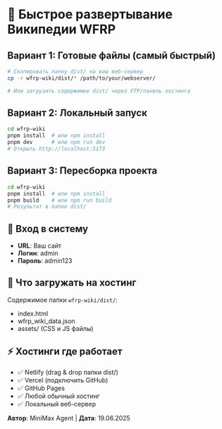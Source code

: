 # 🚀 Быстрое развертывание Википедии WFRP

## Вариант 1: Готовые файлы (самый быстрый)

```bash
# Скопировать папку dist/ на ваш веб-сервер
cp -r wfrp-wiki/dist/* /path/to/your/webserver/

# Или загрузить содержимое dist/ через FTP/панель хостинга
```

## Вариант 2: Локальный запуск

```bash
cd wfrp-wiki
pnpm install  # или npm install
pnpm dev      # или npm run dev
# Открыть http://localhost:5173
```

## Вариант 3: Пересборка проекта

```bash
cd wfrp-wiki
pnpm install  # или npm install
pnpm build    # или npm run build
# Результат в папке dist/
```

## 🔐 Вход в систему

- **URL**: Ваш сайт
- **Логин**: admin
- **Пароль**: admin123

## 📁 Что загружать на хостинг

Содержимое папки `wfrp-wiki/dist/`:
- index.html
- wfrp_wiki_data.json  
- assets/ (CSS и JS файлы)

## ⚡ Хостинги где работает

- ✅ Netlify (drag & drop папки dist/)
- ✅ Vercel (подключить GitHub)
- ✅ GitHub Pages 
- ✅ Любой обычный хостинг
- ✅ Локальный веб-сервер

**Автор**: MiniMax Agent | **Дата**: 19.06.2025
